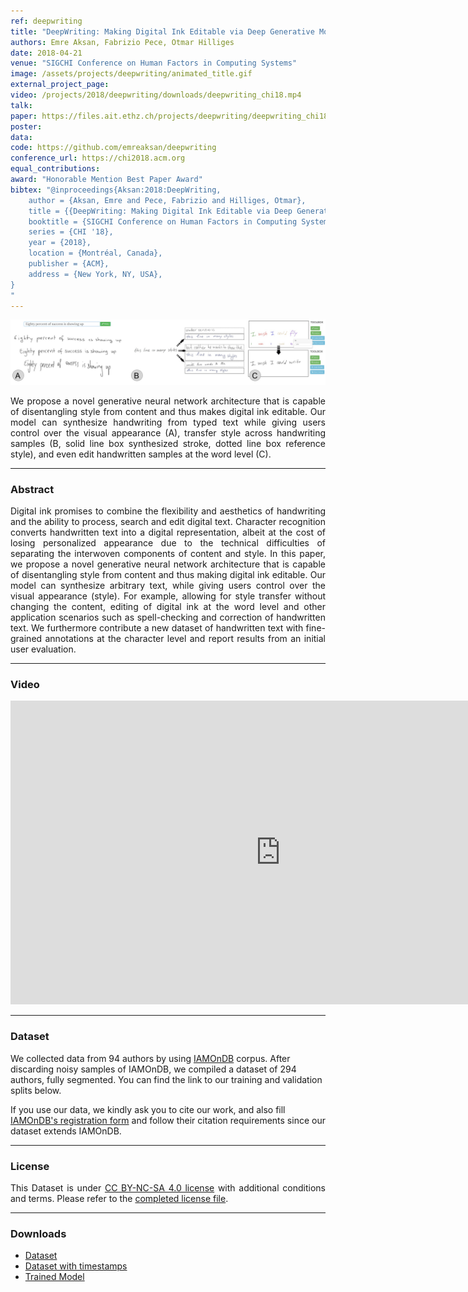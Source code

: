 ```yaml
---
ref: deepwriting
title: "DeepWriting: Making Digital Ink Editable via Deep Generative Modeling"
authors: Emre Aksan, Fabrizio Pece, Otmar Hilliges
date: 2018-04-21
venue: "SIGCHI Conference on Human Factors in Computing Systems"
image: /assets/projects/deepwriting/animated_title.gif
external_project_page: 
video: /projects/2018/deepwriting/downloads/deepwriting_chi18.mp4
talk: 
paper: https://files.ait.ethz.ch/projects/deepwriting/deepwriting_chi18.pdf
poster: 
data: 
code: https://github.com/emreaksan/deepwriting
conference_url: https://chi2018.acm.org
equal_contributions: 
award: "Honorable Mention Best Paper Award"
bibtex: "@inproceedings{Aksan:2018:DeepWriting,
	author = {Aksan, Emre and Pece, Fabrizio and Hilliges, Otmar},
	title = {{DeepWriting: Making Digital Ink Editable via Deep Generative Modeling}},
	booktitle = {SIGCHI Conference on Human Factors in Computing Systems},
	series = {CHI '18},
	year = {2018},
	location = {Montréal, Canada},
	publisher = {ACM},
	address = {New York, NY, USA},
}
"
---
```



<img class="fullcol" src="/assets/projects/deepwriting/teaser.jpg" alt="Teaser-Picture" />

<p align="justify">
    <span class="figurecap">
        We propose a novel generative neural network architecture that is capable of disentangling style from content and thus makes digital ink editable.
        Our model can synthesize handwriting from typed text while giving users control over the visual appearance (A), transfer style across handwriting samples
        (B, solid line box synthesized stroke, dotted line box reference style), and even edit handwritten samples at the word level (C).
    </span>
</p>
<hr />
        

<h3>Abstract</h3>
<p align="justify">
    Digital ink promises to combine the flexibility and aesthetics of handwriting and the ability to process, search and edit digital text.
    Character recognition converts handwritten text into a digital representation, albeit at the cost of losing  personalized appearance due to
    the technical difficulties of separating the interwoven components of content and style. In this paper, we propose a novel generative neural
    network architecture that is capable of disentangling style from content and thus making digital ink editable. Our model can synthesize arbitrary text,
    while giving users control over the visual appearance (style). For example, allowing for style transfer without changing the content, editing of digital ink
    at the word level and other application scenarios such as spell-checking and correction of handwritten text. We furthermore contribute a new dataset of
    handwritten text with fine-grained annotations at the character level and report results from an initial user evaluation.
</p>
<hr />
    


<h3>Video</h3>
<div class="video" align="center">
   <iframe width="864" height="486" src="https://www.youtube.com/embed/NVF-1csvVvc?rel=0" frameborder="0" allow="autoplay; encrypted-media" allowfullscreen></iframe>
</div>
<hr />
    



<h3>Dataset</h3>
<p>We collected data from 94 authors by using <a target="_blank" href="http://www.fki.inf.unibe.ch/databases/iam-handwriting-database">IAMOnDB</a> corpus. After discarding noisy samples of IAMOnDB,
we compiled a dataset of 294 authors, fully segmented. You can find the link to our training and validation splits below.

If you use our data, we kindly ask you to cite our work, and also fill <a target="_blank" href="http://www.fki.inf.unibe.ch/DBs/iamDB/iLogin/index.php">IAMOnDB's registration form</a> and follow their citation requirements since our dataset extends IAMOnDB.</p>
<hr />



<h3>License</h3>
<p align="justify">
This Dataset is under <a href="https://creativecommons.org/licenses/by-nc-sa/4.0/">CC BY-NC-SA 4.0 license</a> with additional conditions and terms. Please refer to the <a title="license" href="<?php ait_root_dir();?>projects/2018/deepwriting/downloads/license.pdf">completed license file</a>.
</p>
<hr />



<h3>Downloads</h3>
<ul class="linklist">
    <li class="a-zip"><a target="_blank" title="Dataset" href="<?php ait_root_dir();?>projects/2018/deepwriting/downloads/deepwriting_dataset.zip">Dataset</a></li>
    <li class="a-zip"><a target="_blank" title="Dataset with timestamps" href="<?php ait_root_dir();?>projects/2018/deepwriting/downloads/extended_dataset.zip">Dataset with timestamps</a></li>
    <li class="a-zip"><a target="_blank" title="Model" href="<?php ait_root_dir();?>projects/2018/deepwriting/downloads/tf-1514981744-deepwriting_synthesis_model.tar.gz">Trained Model</a></li>
</ul>
